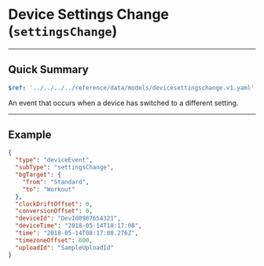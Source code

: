 # Device Settings Change (`settingsChange`)

---
## Quick Summary

```yaml json_schema
$ref: '../../../../reference/data/models/devicesettingschange.v1.yaml'
```

An event that occurs when a device has switched to a different setting.

---

## Example

```json
{
  "type": "deviceEvent",
  "subType": "settingsChange",
  "bgTarget": {
    "from": "Standard",
    "to": "Workout"
  },
  "clockDriftOffset": 0,
  "conversionOffset": 0,
  "deviceId": "DevId0987654321",
  "deviceTime": "2018-05-14T18:17:08",
  "time": "2018-05-14T08:17:08.276Z",
  "timezoneOffset": 600,
  "uploadId": "SampleUploadId"
}
```
